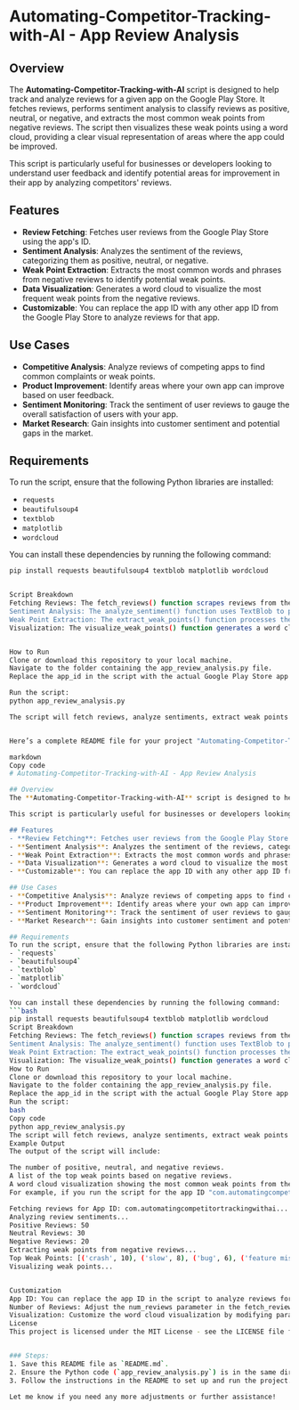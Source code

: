 # Automating-Competitor-Tracking-with-AI - App Review Analysis

## Overview
The **Automating-Competitor-Tracking-with-AI** script is designed to help track and analyze reviews for a given app on the Google Play Store. It fetches reviews, performs sentiment analysis to classify reviews as positive, neutral, or negative, and extracts the most common weak points from negative reviews. The script then visualizes these weak points using a word cloud, providing a clear visual representation of areas where the app could be improved.

This script is particularly useful for businesses or developers looking to understand user feedback and identify potential areas for improvement in their app by analyzing competitors' reviews.

## Features
- **Review Fetching**: Fetches user reviews from the Google Play Store using the app's ID.
- **Sentiment Analysis**: Analyzes the sentiment of the reviews, categorizing them as positive, neutral, or negative.
- **Weak Point Extraction**: Extracts the most common words and phrases from negative reviews to identify potential weak points.
- **Data Visualization**: Generates a word cloud to visualize the most frequent weak points from the negative reviews.
- **Customizable**: You can replace the app ID with any other app ID from the Google Play Store to analyze reviews for that app.

## Use Cases
- **Competitive Analysis**: Analyze reviews of competing apps to find common complaints or weak points.
- **Product Improvement**: Identify areas where your own app can improve based on user feedback.
- **Sentiment Monitoring**: Track the sentiment of user reviews to gauge the overall satisfaction of users with your app.
- **Market Research**: Gain insights into customer sentiment and potential gaps in the market.

## Requirements
To run the script, ensure that the following Python libraries are installed:
- `requests`
- `beautifulsoup4`
- `textblob`
- `matplotlib`
- `wordcloud`

You can install these dependencies by running the following command:
```bash
pip install requests beautifulsoup4 textblob matplotlib wordcloud


Script Breakdown
Fetching Reviews: The fetch_reviews() function scrapes reviews from the Google Play Store using the app's ID. It retrieves the latest reviews up to the specified limit (default is 100 reviews).
Sentiment Analysis: The analyze_sentiment() function uses TextBlob to perform sentiment analysis on each review, classifying them as positive, neutral, or negative based on polarity.
Weak Point Extraction: The extract_weak_points() function processes the negative reviews and identifies the most common words or phrases to pinpoint the app's weaknesses.
Visualization: The visualize_weak_points() function generates a word cloud visualization of the most frequent weak points extracted from negative reviews.


How to Run
Clone or download this repository to your local machine.
Navigate to the folder containing the app_review_analysis.py file.
Replace the app_id in the script with the actual Google Play Store app ID you wish to analyze.

Run the script:
python app_review_analysis.py

The script will fetch reviews, analyze sentiments, extract weak points from negative reviews, and visualize the weak points as a word cloud.


Here’s a complete README file for your project "Automating-Competitor-Tracking-with-AI":

markdown
Copy code
# Automating-Competitor-Tracking-with-AI - App Review Analysis

## Overview
The **Automating-Competitor-Tracking-with-AI** script is designed to help track and analyze reviews for a given app on the Google Play Store. It fetches reviews, performs sentiment analysis to classify reviews as positive, neutral, or negative, and extracts the most common weak points from negative reviews. The script then visualizes these weak points using a word cloud, providing a clear visual representation of areas where the app could be improved.

This script is particularly useful for businesses or developers looking to understand user feedback and identify potential areas for improvement in their app by analyzing competitors' reviews.

## Features
- **Review Fetching**: Fetches user reviews from the Google Play Store using the app's ID.
- **Sentiment Analysis**: Analyzes the sentiment of the reviews, categorizing them as positive, neutral, or negative.
- **Weak Point Extraction**: Extracts the most common words and phrases from negative reviews to identify potential weak points.
- **Data Visualization**: Generates a word cloud to visualize the most frequent weak points from the negative reviews.
- **Customizable**: You can replace the app ID with any other app ID from the Google Play Store to analyze reviews for that app.

## Use Cases
- **Competitive Analysis**: Analyze reviews of competing apps to find common complaints or weak points.
- **Product Improvement**: Identify areas where your own app can improve based on user feedback.
- **Sentiment Monitoring**: Track the sentiment of user reviews to gauge the overall satisfaction of users with your app.
- **Market Research**: Gain insights into customer sentiment and potential gaps in the market.

## Requirements
To run the script, ensure that the following Python libraries are installed:
- `requests`
- `beautifulsoup4`
- `textblob`
- `matplotlib`
- `wordcloud`

You can install these dependencies by running the following command:
```bash
pip install requests beautifulsoup4 textblob matplotlib wordcloud
Script Breakdown
Fetching Reviews: The fetch_reviews() function scrapes reviews from the Google Play Store using the app's ID. It retrieves the latest reviews up to the specified limit (default is 100 reviews).
Sentiment Analysis: The analyze_sentiment() function uses TextBlob to perform sentiment analysis on each review, classifying them as positive, neutral, or negative based on polarity.
Weak Point Extraction: The extract_weak_points() function processes the negative reviews and identifies the most common words or phrases to pinpoint the app's weaknesses.
Visualization: The visualize_weak_points() function generates a word cloud visualization of the most frequent weak points extracted from negative reviews.
How to Run
Clone or download this repository to your local machine.
Navigate to the folder containing the app_review_analysis.py file.
Replace the app_id in the script with the actual Google Play Store app ID you wish to analyze.
Run the script:
bash
Copy code
python app_review_analysis.py
The script will fetch reviews, analyze sentiments, extract weak points from negative reviews, and visualize the weak points as a word cloud.
Example Output
The output of the script will include:

The number of positive, neutral, and negative reviews.
A list of the top weak points based on negative reviews.
A word cloud visualization showing the most common weak points from the negative reviews.
For example, if you run the script for the app ID "com.automatingcompetitortrackingwithai", sample output:you may see output like this

Fetching reviews for App ID: com.automatingcompetitortrackingwithai...
Analyzing review sentiments...
Positive Reviews: 50
Neutral Reviews: 30
Negative Reviews: 20
Extracting weak points from negative reviews...
Top Weak Points: [('crash', 10), ('slow', 8), ('bug', 6), ('feature missing', 5), ...]
Visualizing weak points...


Customization
App ID: You can replace the app ID in the script to analyze reviews for any other app available on the Google Play Store.
Number of Reviews: Adjust the num_reviews parameter in the fetch_reviews() function to fetch more or fewer reviews.
Visualization: Customize the word cloud visualization by modifying parameters such as width, height, and background_color in the visualize_weak_points() function.
License
This project is licensed under the MIT License - see the LICENSE file for details.


### Steps:
1. Save this README file as `README.md`.
2. Ensure the Python code (`app_review_analysis.py`) is in the same directory or project folder.
3. Follow the instructions in the README to set up and run the project.

Let me know if you need any more adjustments or further assistance!
